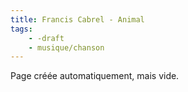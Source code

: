 ```yaml
---
title: Francis Cabrel - Animal
tags:
    - -draft
    - musique/chanson
---
```


Page créée automatiquement, mais vide.
